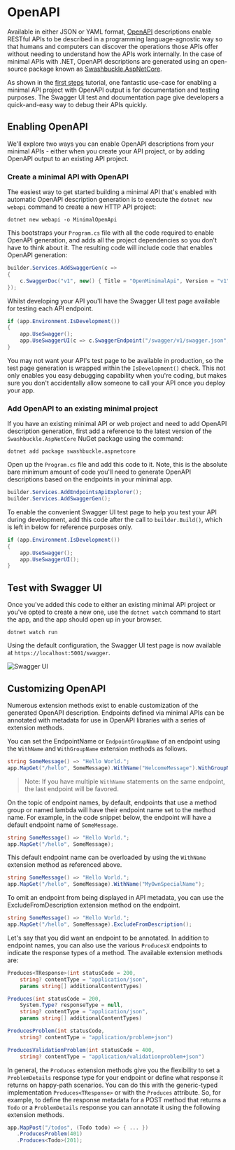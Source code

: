 # OpenAPI

Available in either JSON or YAML format, [OpenAPI](https://swagger.io/specification/) descriptions enable RESTful APIs to be described in a programming language-agnostic way so that humans and computers can discover the operations those APIs offer without needing to understand how the APIs work internally. In the case of minimal APIs with .NET, OpenAPI descriptions are generated using an open-source package known as [Swashbuckle.AspNetCore](https://www.nuget.org/packages/Swashbuckle.AspNetCore/). 

As shown in the [first steps](/tutorial/first-steps.html#interactive-api-docs) tutorial, one fantastic use-case for enabling a minimal API project with OpenAPI output is for documentation and testing purposes. The Swagger UI test and documentation page give developers a quick-and-easy way to debug their APIs quickly. 

## Enabling OpenAPI

We'll explore two ways you can enable OpenAPI descriptions from your minimal APIs - either when you create your API project, or by adding OpenAPI output to an existing API project.

### Create a minimal API with OpenAPI

The easiest way to get started building a minimal API that's enabled with automatic OpenAPI description generation is to execute the `dotnet new webapi` command to create a new HTTP API project:

```
dotnet new webapi -o MinimalOpenApi
```

This bootstraps your `Program.cs` file with all the code required to enable OpenAPI generation, and adds all the project dependencies so you don't have to think about it. The resulting code will include code that enables OpenAPI generation:

```csharp
builder.Services.AddSwaggerGen(c =>
{
    c.SwaggerDoc("v1", new() { Title = "OpenMinimalApi", Version = "v1" });
});
```

Whilst developing your API you'll have the Swagger UI test page available for testing each API endpoint. 

```csharp
if (app.Environment.IsDevelopment())
{
    app.UseSwagger();
    app.UseSwaggerUI(c => c.SwaggerEndpoint("/swagger/v1/swagger.json", "OpenMinimalApi v1"));
}
```

You may not want your API's test page to be available in production, so the test page generation is wrapped within the `IsDevelopment()` check. This not only enables you easy debugging capability when you're coding, but makes sure you don't accidentally allow someone to call your API once you deploy your app. 

### Add OpenAPI to an existing minimal project

If you have an existing minimal API or web project and need to add OpenAPI description generation, first add a reference to the latest version of the `Swashbuckle.AspNetCore` NuGet package using the command:

```
dotnet add package swashbuckle.aspnetcore
```

Open up the `Program.cs` file and add this code to it. Note, this is the absolute bare minimum amount of code you'll need to generate OpenAPI descriptions based on the endpoints in your minimal app.

```csharp
builder.Services.AddEndpointsApiExplorer();
builder.Services.AddSwaggerGen();
```

To enable the convenient Swagger UI test page to help you test your API during development, add this code after the call to `builder.Build()`, which is left in below for reference purposes only. 

```csharp
if (app.Environment.IsDevelopment())
{
    app.UseSwagger();
    app.UseSwaggerUI();
}
```

## Test with Swagger UI

Once you've added this code to either an existing minimal API project or you've opted to create a new one, use the `dotnet watch` command to start the app, and the app should open up in your browser. 

```
dotnet watch run
```

Using the default configuration, the Swagger UI test page is now available at `https://localhost:5001/swagger`. 

![Swagger UI](https://github.com/bradygaster/minimal-apis.github.io/blob/bradyg/openapi-doc/src/.vuepress/public/openapi/swagger-ui.png?raw=true)


## Customizing OpenAPI

Numerous extension methods exist to enable customization of the generated OpenAPI description. Endpoints defined via minimal APIs can be annotated with metadata for use in OpenAPI libraries with a series of extension methods.

You can set the EndpointName or `EndpointGroupName` of an endpoint using the `WithName` and `WithGroupName` extension methods as follows.

```csharp
string SomeMessage() => "Hello World.";
app.MapGet("/hello", SomeMessage).WithName("WelcomeMessage").WithGroupName("Greetings");
```

> Note: If you have multiple `WithName` statements on the same endpoint, the last endpoint will be favored.

On the topic of endpoint names, by default, endpoints that use a method group or named lambda will have their endpoint name set to the method name. For example, in the code snippet below, the endpoint will have a default endpoint name of `SomeMessage`.

```csharp
string SomeMessage() => "Hello World.";
app.MapGet("/hello", SomeMessage);
```

This default endpoint name can be overloaded by using the `WithName` extension method as referenced above.

```csharp
string SomeMessage() => "Hello World.";
app.MapGet("/hello", SomeMessage).WithName("MyOwnSpecialName");
```

To omit an endpoint from being displayed in API metadata, you can use the ExcludeFromDescription extension method on the endpoint.

```csharp
string SomeMessage() => "Hello World.";
app.MapGet("/hello", SomeMessage).ExcludeFromDescription();
```

Let's say that you did want an endpoint to be annotated. In addition to endpoint names, you can also use the various `ProducesX` endpoints to indicate the response types of a method. The available extension methods are:

```csharp
Produces<TResponse>(int statusCode = 200, 
    string? contentType = "application/json", 
    params string[] additionalContentTypes)

Produces(int statusCode = 200, 
    System.Type? responseType = null, 
    string? contentType = "application/json", 
    params string[] additionalContentTypes)

ProducesProblem(int statusCode, 
    string? contentType = "application/problem+json")

ProducesValidationProblem(int statusCode = 400, 
    string? contentType = "application/validationproblem+json")
```

In general, the `Produces` extension methods give you the flexibility to set a `ProblemDetails` response type for your endpoint or define what response it returns on happy-path scenarios. You can do this with the generic-typed implementation `Produces<TResponse>` or with the `Produces` attribute. So, for example, to define the response metadata for a POST method that returns a `Todo` or a `ProblemDetails` response you can annotate it using the following extension methods.

```csharp
app.MapPost("/todos", (Todo todo) => { ... })
   .ProducesProblem(401)
   .Produces<Todo>(201);
```